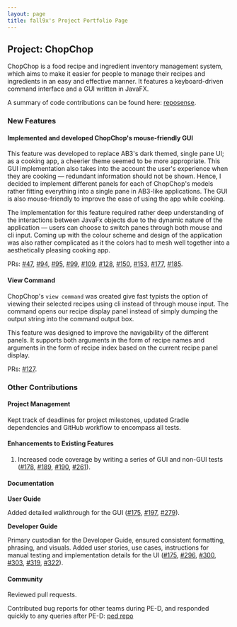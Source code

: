 ```yaml
---
layout: page
title: fall9x's Project Portfolio Page
---
```


## Project: ChopChop

ChopChop is a food recipe and ingredient inventory management system, which aims to make it easier for people to manage their recipes and ingredients in an easy and effective manner. It features a keyboard-driven command interface and a GUI written in JavaFX.

A summary of code contributions can be found here: [reposense](https://nus-cs2103-ay2021s1.github.io/tp-dashboard/#breakdown=true&search=fall9x).

### New Features

#### Implemented and developed ChopChop's mouse-friendly GUI

This feature was developed to replace AB3's dark themed, single pane UI; as a cooking app, a cheerier theme seemed to be more appropriate. This GUI implementation also takes into the account the user's experience when they are cooking — redundant information should not be shown. Hence, I decided to implement different panels for each of ChopChop's models rather fitting everything into a single pane in AB3-like applications. The GUI is also mouse-friendly to improve the ease of using the app while cooking.

The implementation for this feature required rather deep understanding of the interactions between JavaFx objects due to the dynamic nature of the application — users can choose to switch panes through both mouse and cli input. Coming up with the colour scheme and design of the application was also rather complicated as it the colors had to mesh well together into a aesthetically pleasing cooking app.

PRs: [#47](https://github.com/AY2021S1-CS2103T-T10-3/tp/pull/47), [#94](https://github.com/AY2021S1-CS2103T-T10-3/tp/pull/94), [#95](https://github.com/AY2021S1-CS2103T-T10-3/tp/pull/95), [#99](https://github.com/AY2021S1-CS2103T-T10-3/tp/pull/99), [#109](https://github.com/AY2021S1-CS2103T-T10-3/tp/pull/109), [#128](https://github.com/AY2021S1-CS2103T-T10-3/tp/pull/128), [#150](https://github.com/AY2021S1-CS2103T-T10-3/tp/pull/150), [#153](https://github.com/AY2021S1-CS2103T-T10-3/tp/pull/153), [#177](https://github.com/AY2021S1-CS2103T-T10-3/tp/pull/177), [#185](https://github.com/AY2021S1-CS2103T-T10-3/tp/pull/185).



#### View Command

ChopChop's `view command` was created give fast typists the option of viewing their selected recipes using cli instead of through mouse input. The command opens our recipe display panel instead of simply dumping the output string into the command output box.

This feature was designed to improve the navigability of the different panels. It supports both arguments in the form of recipe names and arguments in the form of recipe index based on the current recipe panel display. 

PRs: [#127](https://github.com/AY2021S1-CS2103T-T10-3/tp/pull/127).



### Other Contributions

#### Project Management
Kept track of deadlines for project milestones, updated Gradle dependencies and GitHub workflow to encompass all tests.

#### Enhancements to Existing Features

1. Increased code coverage by writing a series of GUI and non-GUI tests ([#178](https://github.com/AY2021S1-CS2103T-T10-3/tp/pull/178), [#189](https://github.com/AY2021S1-CS2103T-T10-3/tp/pull/189), [#190](https://github.com/AY2021S1-CS2103T-T10-3/tp/pull/190), [#261](https://github.com/AY2021S1-CS2103T-T10-3/tp/pull/261)).



#### Documentation
**User Guide**

Added detailed walkthrough for the GUI ([#175](https://github.com/AY2021S1-CS2103T-T10-3/tp/pull/175), [#197](https://github.com/AY2021S1-CS2103T-T10-3/tp/pull/197), [#279](https://github.com/AY2021S1-CS2103T-T10-3/tp/pull/279)).

**Developer Guide**

Primary custodian for the Developer Guide, ensured consistent formatting, phrasing, and visuals. Added user stories, use cases, instructions for manual testing and implementation details for the UI ([#175](https://github.com/AY2021S1-CS2103T-T10-3/tp/pull/175), [#296](https://github.com/AY2021S1-CS2103T-T10-3/tp/pull/296), [#300](https://github.com/AY2021S1-CS2103T-T10-3/tp/pull/300), [#303](https://github.com/AY2021S1-CS2103T-T10-3/tp/pull/303), [#319](https://github.com/AY2021S1-CS2103T-T10-3/tp/pull/319), [#322](https://github.com/AY2021S1-CS2103T-T10-3/tp/pull/322)).




#### Community

Reviewed pull requests.

Contributed bug reports for other teams during PE-D, and responded quickly to any queries after PE-D: [ped repo](https://github.com/fall9x/ped/issues)
